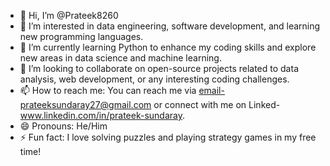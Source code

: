 - 👋 Hi, I’m @Prateek8260
- 👀 I’m interested in data engineering, software development, and learning new programming languages.
- 🌱 I’m currently learning Python to enhance my coding skills and explore new areas in data science and machine learning.
- 💞️ I’m looking to collaborate on open-source projects related to data analysis, web development, or any interesting coding challenges.
- 📫 How to reach me: You can reach me via email-prateeksundaray27@gmail.com or connect with me on Linked- www.linkedin.com/in/prateek-sundaray.
- 😄 Pronouns: He/Him
- ⚡ Fun fact: I love solving puzzles and playing strategy games in my free time!


<!---
Prateek8260/Prateek8260 is a ✨ special ✨ repository because its `README.md` (this file) appears on your GitHub profile.
You can click the Preview link to take a look at your changes.
--->
